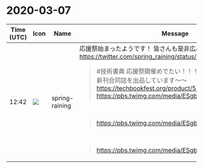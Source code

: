 # 2020-03-07

|Time (UTC)|Icon|Name|Message|
|---|---|---|---|
|12:42|![](https://secure.gravatar.com/avatar/1ac180f0868137292905c311b5fff781.jpg?s=72&d=https%3A%2F%2Fa.slack-edge.com%2Fdf10d%2Fimg%2Favatars%2Fava_0021-72.png)|spring-raining|応援祭始まったようです！ 皆さんも是非広めてください 🙏 <https://twitter.com/spring_raining/status/1236268768046637056><br><blockquote>#技術書典 応援祭開催めでたい！！！ Vivliostyleユーザー会も新刊合同誌を出品しています〜〜 <https://techbookfest.org/product/5719457385152512> <https://pbs.twimg.com/media/ESgbcIvU8AEimOq.jpg></blockquote><br><blockquote><https://pbs.twimg.com/media/ESgbdc6U8AAmlLm.jpg></blockquote><br><blockquote><https://pbs.twimg.com/media/ESgbe-bUUAECyaw.jpg></blockquote>|
